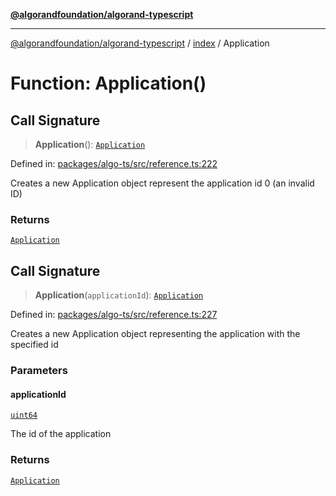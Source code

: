 [**@algorandfoundation/algorand-typescript**](../../README.md)

***

[@algorandfoundation/algorand-typescript](../../README.md) / [index](../README.md) / Application

# Function: Application()

## Call Signature

> **Application**(): [`Application`](../type-aliases/Application.md)

Defined in: [packages/algo-ts/src/reference.ts:222](https://github.com/algorandfoundation/puya-ts/blob/main/packages/algo-ts/src/reference.ts#L222)

Creates a new Application object represent the application id 0 (an invalid ID)

### Returns

[`Application`](../type-aliases/Application.md)

## Call Signature

> **Application**(`applicationId`): [`Application`](../type-aliases/Application.md)

Defined in: [packages/algo-ts/src/reference.ts:227](https://github.com/algorandfoundation/puya-ts/blob/main/packages/algo-ts/src/reference.ts#L227)

Creates a new Application object representing the application with the specified id

### Parameters

#### applicationId

[`uint64`](../type-aliases/uint64.md)

The id of the application

### Returns

[`Application`](../type-aliases/Application.md)
